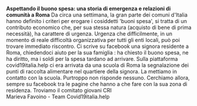 **Aspettando il buono spesa: una storia di emergenza e relazioni di comunità a Roma**
Da circa una settimana, la gran parte dei comuni d'Italia hanno definito i criteri per erogare i cosiddetti 'buoni spesa', si tratta di un contributo economico che, per sua stessa natura (acquisto di bene di prima necessità), ha carattere di urgenza. Urgenza che difficilmente, in un momento di reale difficoltà organizzativa per tutti gli enti locali, può poi trovare immediato riscontro. 
Ci scrive su facebook una signora residente a Roma, chiedendoci aiuto per la sua famiglia : ha chiesto il buono spesa, ne ha diritto, ma i soldi per la spesa tardano ad arrivare. Sulla piattaforma covid19italia.help ci era arrivata da una scuola di Roma la segnalazione dei punti di raccolta alimentare nel quartiere della signora. La mettiamo in contatto con la scuola. Purtroppo non risponde nessuno. Cerchiamo allora, sempre su facebook tra le pagine che hanno a che fare con la sua zona di residenza. Troviamo il comitato giovani CRI   
Marieva Favoino - Team Covid19italia.help
